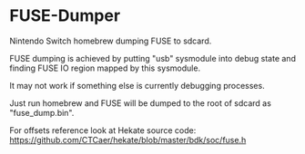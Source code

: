 # FUSE-Dumper
Nintendo Switch homebrew dumping FUSE to sdcard.

FUSE dumping is achieved by putting "usb" sysmodule into debug state and finding FUSE IO region mapped by this sysmodule.

It may not work if something else is currently debugging processes.

Just run homebrew and FUSE will be dumped to the root of sdcard as "fuse_dump.bin".

For offsets reference look at Hekate source code: https://github.com/CTCaer/hekate/blob/master/bdk/soc/fuse.h
